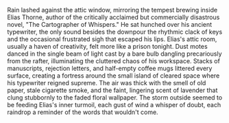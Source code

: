 Rain lashed against the attic window, mirroring the tempest brewing inside Elias Thorne, author of the critically acclaimed but commercially disastrous novel, "The Cartographer of Whispers." He sat hunched over his ancient typewriter, the only sound besides the downpour the rhythmic clack of keys and the occasional frustrated sigh that escaped his lips. Elias's attic room, usually a haven of creativity, felt more like a prison tonight. Dust motes danced in the single beam of light cast by a bare bulb dangling precariously from the rafter, illuminating the cluttered chaos of his workspace.  Stacks of manuscripts, rejection letters, and half-empty coffee mugs littered every surface, creating a fortress around the small island of cleared space where his typewriter reigned supreme. The air was thick with the smell of old paper, stale cigarette smoke, and the faint, lingering scent of lavender that clung stubbornly to the faded floral wallpaper.  The storm outside seemed to be feeding Elias's inner turmoil, each gust of wind a whisper of doubt, each raindrop a reminder of the words that wouldn't come.
